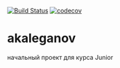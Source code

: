 [![Build Status](https://travis-ci.org/AlexandrKaleganov/akaleganov.svg?branch=master)](https://travis-ci.org/AlexandrKaleganov/akaleganov)
[![codecov](https://codecov.io/gh/AlexandrKaleganov/akaleganov/branch/master/graph/badge.svg)](https://codecov.io/gh/AlexandrKaleganov/akaleganov)
# akaleganov
начальный проект для курса Junior